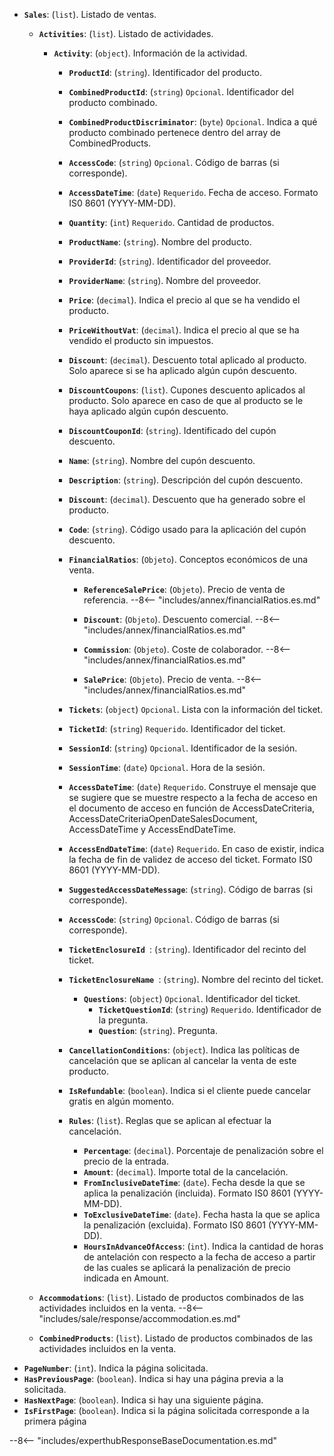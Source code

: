 ﻿- **``Sales``**: (``list``). Listado de ventas.
    - **``Activities``**: (``list``). Listado de actividades.
        - **``Activity``**: (``object``). Información de la actividad.
          - **``ProductId``**: (``string``). Identificador del producto.
          - **``CombinedProductId``**: (``string``) ``Opcional``. Identificador del producto combinado.
          - **``CombinedProductDiscriminator``**: (``byte``) ``Opcional``. Indica a qué producto combinado pertenece dentro del array de CombinedProducts.
          - **``AccessCode``**: (``string``) ``Opcional``. Código de barras (si corresponde).
          - **``AccessDateTime``**: (``date``) ``Requerido``. Fecha de acceso. Formato IS0 8601 (YYYY-MM-DD).
          - **``Quantity``**: (``int``) ``Requerido``. Cantidad de productos.
          - **``ProductName``**: (``string``). Nombre del producto.
          - **``ProviderId``**: (``string``). Identificador del proveedor.
          - **``ProviderName``**: (``string``). Nombre del proveedor.
          - **``Price``**: (``decimal``). Indica el precio al que se ha vendido el producto.
          - **``PriceWithoutVat``**: (``decimal``). Indica el precio al que se ha vendido el producto sin impuestos.          
          - **``Discount``**: (``decimal``). Descuento total aplicado al producto. Solo aparece si se ha aplicado algún cupón descuento.
          - **``DiscountCoupons``**: (``list``). Cupones descuento aplicados al producto. Solo aparece en caso de que al producto se le haya aplicado algún cupón descuento.
          - **``DiscountCouponId``**: (``string``). Identificado del cupón descuento.
          - **``Name``**: (``string``). Nombre del cupón descuento.
          - **``Description``**: (``string``). Descripción del cupón descuento.
          - **``Discount``**: (``decimal``). Descuento que ha generado sobre el producto.
          - **``Code``**: (``string``). Código usado para la aplicación del cupón descuento.
          - **``FinancialRatios``**: (``Objeto``). Conceptos económicos de una venta.
            - **``ReferenceSalePrice``**: (``Objeto``). Precio de venta de referencia.
                  --8<-- "includes/annex/financialRatios.es.md"

            - **``Discount``**: (``Objeto``). Descuento comercial.
                  --8<-- "includes/annex/financialRatios.es.md"

            - **``Commission``**: (``Objeto``). Coste de colaborador.
                  --8<-- "includes/annex/financialRatios.es.md"

            - **``SalePrice``**: (``Objeto``). Precio de venta.
                  --8<-- "includes/annex/financialRatios.es.md"

          - **``Tickets``**: (``object``) ``Opcional``. Lista con la información del ticket.
          - **``TicketId``**: (``string``) ``Requerido``. Identificador del ticket.
          - **``SessionId``**: (``string``) ``Opcional``. Identificador de la sesión.
          - **``SessionTime``**: (``date``) ``Opcional``. Hora de la sesión.
          - **``AccessDateTime``**: (``date``) ``Requerido``. Construye el mensaje que se sugiere que se muestre respecto a la fecha de acceso en el documento de acceso en función de AccessDateCriteria, AccessDateCriteriaOpenDateSalesDocument, AccessDateTime y AccessEndDateTime.
          - **``AccessEndDateTime``**: (``date``) ``Requerido``. En caso de existir, indica la fecha de fin de validez de acceso del ticket. Formato IS0 8601 (YYYY-MM-DD).
          - **``SuggestedAccessDateMessage``**: (``string``). Código de barras (si corresponde).
          - **``AccessCode``**: (``string``) ``Opcional``. Código de barras (si corresponde).
          - **``TicketEnclosureId ``**: (``string``). Identificador del recinto del ticket.
          - **``TicketEnclosureName ``**: (``string``). Nombre del recinto del ticket.
              - **``Questions``**: (``object``) ``Opcional``. Identificador del ticket.
                  - **``TicketQuestionId``**: (``string``) ``Requerido``. Identificador de la pregunta.
                  - **``Question``**: (``string``). Pregunta.
          - **``CancellationConditions``**: (``object``). Indica las políticas de cancelación que se aplican al cancelar la venta de este producto.
          - **``IsRefundable``**: (``boolean``). Indica si el cliente puede cancelar gratis en algún momento.
          - **``Rules``**: (``list``). Reglas que se aplican al efectuar la cancelación.
              - **``Percentage``**: (``decimal``). Porcentaje de penalización sobre el precio de la entrada.
              - **``Amount``**: (``decimal``). Importe total de la cancelación.
              - **``FromInclusiveDateTime``**: (``date``). Fecha desde la que se aplica la penalización (incluida). Formato IS0 8601 (YYYY-MM-DD).
              - **``ToExclusiveDateTime``**: (``date``). Fecha hasta la que se aplica la penalización (excluida). Formato IS0 8601 (YYYY-MM-DD).
              - **``HoursInAdvanceOfAccess``**: (``int``). Indica la cantidad de horas de antelación con respecto a la fecha de acceso a partir de las cuales se aplicará la penalización de precio indicada en Amount.

    - **``Accommodations``**: (``list``). Listado de productos combinados de las actividades incluidos en la venta.
          --8<-- "includes/sale/response/accommodation.es.md"
  
    - **``CombinedProducts``**: (``list``). Listado de productos combinados de las actividades incluidos en la venta.
- **``PageNumber``**: (``int``). Indica la página solicitada.
- **``HasPreviousPage``**: (``boolean``). Indica si hay una página previa a la solicitada.
- **``HasNextPage``**: (``boolean``). Indica si hay una siguiente página.
- **``IsFirstPage``**: (``boolean``). Indica si la página solicitada corresponde a la primera página

--8<-- "includes/experthubResponseBaseDocumentation.es.md"